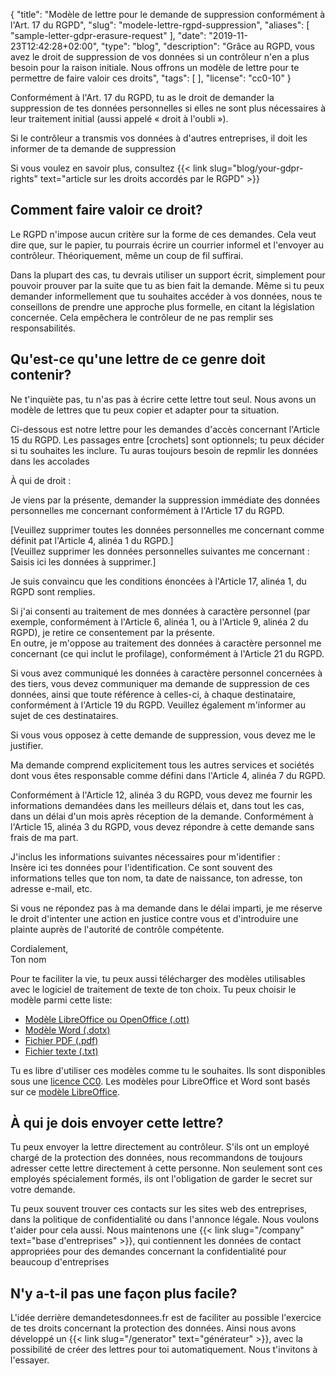 {
    "title": "Modèle de lettre pour le demande de suppression conformément à l'Art. 17 du RGPD",
    "slug": "modele-lettre-rgpd-suppression",
    "aliases": [ "sample-letter-gdpr-erasure-request" ],
    "date": "2019-11-23T12:42:28+02:00",
    "type": "blog",
    "description": "Grâce au RGPD, vous avez le droit de suppression de vos données si un contrôleur n'en a plus besoin pour la raison initiale. Nous offrons un modèle de lettre pour te permettre de faire valoir ces droits",
    "tags": [ ],
    "license": "cc0-10"
}

Conformément à l'Art. 17 du RGPD, tu as le droit de demander la suppression de tes données personnelles si elles ne sont plus nécessaires à leur traitement initial (aussi appelé « droit à l'oubli »).

Si le contrôleur a transmis vos données à d'autres entreprises, il doit les informer de ta demande de suppression

Si vous voulez en savoir plus, consultez {{< link slug="blog/your-gdpr-rights" text="article sur les droits accordés par le RGPD" >}}


## Comment faire valoir ce droit?

Le RGPD n'impose aucun critère sur la forme de ces demandes. Cela veut dire que, sur le papier, tu pourrais écrire un courrier informel et l'envoyer au contrôleur. Théoriquement, même un coup de fil suffirai.

Dans la plupart des cas, tu devrais utiliser un support écrit, simplement pour pouvoir prouver par la suite que tu as bien fait la demande. Même si tu peux demander informellement que tu souhaites accéder à vos données, nous te conseillons de prendre une approche plus formelle, en citant la législation concernée. Cela empêchera le contrôleur de ne pas remplir ses responsabilités.

## Qu'est-ce qu'une lettre de ce genre doit contenir?

Ne t'inquiète pas, tu n'as pas à écrire cette lettre tout seul. Nous avons un modèle de lettres que tu peux copier et adapter pour ta situation.

Ci-dessous est notre lettre pour les demandes d'accès concernant l'Article 15 du RGPD. Les passages entre [crochets] sont optionnels; tu peux décider si tu souhaites les inclure. Tu auras toujours besoin de repmlir les données dans les <span class="blog-letter-fill-in">accolades</span>

<div class="blog-letter">
<p>À qui de droit :</p>

<p>Je viens par la présente, demander la suppression immédiate des données personnelles me concernant conformément à l'Article 17 du RGPD.</p>

<p>[Veuillez supprimer toutes les données personnelles me concernant comme définit pat l'Article 4, alinéa 1 du RGPD.]<br>
[Veuillez supprimer les données personnelles suivantes me concernant :<br>
<span class="blog-letter-fill-in">Saisis ici les données à supprimer.</span>]</p>

<p>Je suis convaincu que les conditions énoncées à l'Article 17, alinéa 1, du RGPD sont remplies.</p>

<p>Si j'ai consenti au traitement de mes données à caractère personnel (par exemple, conformément à l'Article 6, alinéa 1, ou à l'Article 9, alinéa 2 du RGPD), je retire ce consentement par la présente.<br>
En outre, je m'oppose au traitement des données à caractère personnel me concernant (ce qui inclut le profilage), conformément à l'Article 21 du RGPD.</p>

<p>Si vous avez communiqué les données à caractère personnel concernées à des tiers, vous devez communiquer ma demande de suppression de ces données, ainsi que toute référence à celles-ci, à chaque destinataire, conformément à l'Article 19 du RGPD. Veuillez également m'informer au sujet de ces destinataires.</p>

<p>Si vous vous opposez à cette demande de suppression, vous devez me le justifier.</p>

<p>Ma demande comprend explicitement tous les autres services et sociétés dont vous êtes responsable comme défini dans l'Article 4, alinéa 7 du RGPD.</p>

<p>Conformément à l'Article 12, alinéa 3 du RGPD, vous devez me fournir les informations demandées dans les meilleurs délais et, dans tout les cas, dans un délai d'un mois après réception de la demande. Conformément à l'Article 15, alinéa 3 du RGPD, vous devez répondre à cette demande sans frais de ma part.</p>

<p>J'inclus les informations suivantes nécessaires pour m'identifier :<br>
<span class="blog-letter-fill-in">Insère ici tes données pour l'identification. Ce sont souvent des informations telles que ton nom, ta date de naissance, ton adresse, ton adresse e-mail, etc.</span></p>

<p>Si vous ne répondez pas à ma demande dans le délai imparti, je me réserve le droit d'intenter une action en justice contre vous et d'introduire une plainte auprès de l'autorité de contrôle compétente.</p>

<p>Cordialement,<br>
<span class="blog-letter-fill-in">Ton nom</span></p>
</div>

Pour te faciliter la vie, tu peux aussi télécharger des modèles utilisables avec le logiciel de traitement de texte de ton choix.
Tu peux choisir le modèle parmi cette liste:

* [Modèle LibreOffice ou OpenOffice (.ott)](/downloads/sample-letter-gdpr-erasure-request-datarequests.org.ott)
* [Modèle Word (.dotx)](/downloads/sample-letter-gdpr-erasure-request-datarequests.org.dotx)
* [Fichier PDF (.pdf)](/downloads/sample-letter-gdpr-erasure-request-datarequests.org.pdf)
* [Fichier texte (.txt)](/downloads/sample-letter-gdpr-erasure-request-datarequests.org.txt)

Tu es libre d'utiliser ces modèles comme tu le souhaites. Ils sont disponibles sous une [licence CC0](https://creativecommons.org/publicdomain/zero/1.0/deed.fr/). Les modèles pour LibreOffice et Word sont basés sur ce [modèle LibreOffice](https://extensions.libreoffice.org/templates/geschaeftsbrief-din-5008-2011-b-a4-ib).

## À qui je dois envoyer cette lettre?

Tu peux envoyer la lettre directement au contrôleur. S'ils ont un employé chargé de la protection des données, nous recommandons de toujours adresser cette lettre directement à cette personne. Non seulement sont ces employés spécialement formés, ils ont l'obligation de garder le secret sur votre demande.

Tu peux souvent trouver ces contacts sur les sites web des entreprises, dans la politique de confidentialité ou dans l'annonce légale. Nous voulons t'aider pour cela aussi. Nous maintenons une {{< link slug="/company" text="base d'entreprises" >}}, qui contiennent les données de contact appropriées pour des demandes concernant la confidentialité pour beaucoup d'entreprises

## N'y a-t-il pas une façon plus facile?

L'idée derrière demandetesdonnees.fr est de faciliter au possible l'exercice de tes droits concernant la protection des données. Ainsi nous avons développé un {{< link slug="/generator" text="générateur" >}}, avec la possibilité de créer des lettres pour toi automatiquement. Nous t'invitons à l'essayer.
